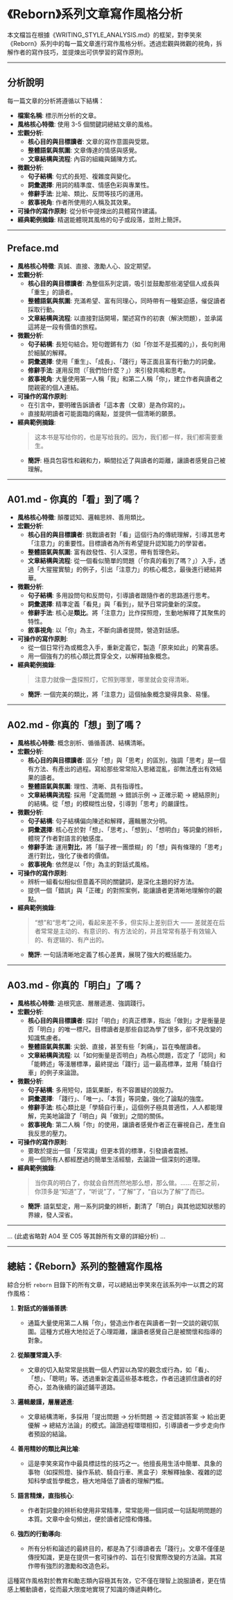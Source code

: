 # 《Reborn》系列文章寫作風格分析

本文檔旨在根據《WRITING_STYLE_ANALYSIS.md》的框架，對李笑來《Reborn》系列中的每一篇文章進行寫作風格分析。透過宏觀與微觀的視角，拆解作者的寫作技巧，並提煉出可供學習的寫作原則。

---

## 分析說明

每一篇文章的分析將遵循以下結構：

*   **檔案名稱**: 標示所分析的文章。
*   **風格核心特徵**: 使用 3-5 個關鍵詞總結文章的風格。
*   **宏觀分析**:
    *   **核心目的與目標讀者**: 文章的寫作意圖與受眾。
    *   **整體語氣與氛圍**: 文章傳達的情感與感覺。
    *   **文章結構與流程**: 內容的組織與鋪陳方式。
*   **微觀分析**:
    *   **句子結構**: 句式的長短、複雜度與變化。
    *   **詞彙選擇**: 用詞的精準度、情感色彩與專業性。
    *   **修辭手法**: 比喻、類比、反問等技巧的運用。
    *   **敘事視角**: 作者所使用的人稱及其效果。
*   **可操作的寫作原則**: 從分析中提煉出的具體寫作建議。
*   **經典範例摘錄**: 精選能體現其風格的句子或段落，並附上簡評。

---

## Preface.md

*   **風格核心特徵**: 真誠、直接、激勵人心、設定期望。
*   **宏觀分析**:
    *   **核心目的與目標讀者**: 為整個系列定調，吸引並鼓勵那些渴望個人成長與「重生」的讀者。
    *   **整體語氣與氛圍**: 充滿希望、富有同理心，同時帶有一種緊迫感，催促讀者採取行動。
    *   **文章結構與流程**: 以直接對話開場，闡述寫作的初衷（解決問題），並承諾這將是一段有價值的旅程。
*   **微觀分析**:
    *   **句子結構**: 長短句結合。短句鏗鏘有力（如「你並不是孤獨的」），長句則用於細膩的解釋。
    *   **詞彙選擇**: 使用「重生」、「成長」、「踐行」等正面且富有行動力的詞彙。
    *   **修辭手法**: 運用反問（「我們怕什麼？」）來引發共鳴和思考。
    *   **敘事視角**: 大量使用第一人稱「我」和第二人稱「你」，建立作者與讀者之間親密的個人連結。
*   **可操作的寫作原則**:
    *   在引言中，要明確告訴讀者「這本書（文章）是為你寫的」。
    *   直接點明讀者可能面臨的痛點，並提供一個清晰的願景。
*   **經典範例摘錄**:
    > 这本书是写给你的，也是写给我的。因为，我们都一样，我们都需要重生。
    *   **簡評**: 極具包容性和親和力，瞬間拉近了與讀者的距離，讓讀者感覺自己被理解。

---

## A01.md - 你真的「看」到了嗎？

*   **風格核心特徵**: 顛覆認知、邏輯思辨、善用類比。
*   **宏觀分析**:
    *   **核心目的與目標讀者**: 挑戰讀者對「看」這個行為的傳統理解，引導其思考「注意力」的重要性。目標讀者為所有希望提升認知能力的學習者。
    *   **整體語氣與氛圍**: 富有啟發性、引人深思，帶有哲理色彩。
    *   **文章結構與流程**: 從一個看似簡單的問題（「你真的看到了嗎？」）入手，透過「大猩猩實驗」的例子，引出「注意力」的核心概念，最後進行總結昇華。
*   **微觀分析**:
    *   **句子結構**: 多用設問句和反問句，引導讀者跟隨作者的思路進行思考。
    *   **詞彙選擇**: 精準定義「看見」與「看到」，賦予日常詞彙新的深度。
    *   **修辭手法**: 核心是**類比**。將「注意力」比作探照燈，生動地解釋了其聚焦的特性。
    *   **敘事視角**: 以「你」為主，不斷向讀者提問，營造對話感。
*   **可操作的寫作原則**:
    *   從一個日常行為或概念入手，重新定義它，製造「原來如此」的驚喜感。
    *   用一個強有力的核心類比貫穿全文，以解釋抽象概念。
*   **經典範例摘錄**:
    > 注意力就像一盏探照灯，它照到哪里，哪里就会变得清晰。
    *   **簡評**: 一個完美的類比，將「注意力」這個抽象概念變得具象、易懂。

---

## A02.md - 你真的「想」到了嗎？

*   **風格核心特徵**: 概念剖析、循循善誘、結構清晰。
*   **宏觀分析**:
    *   **核心目的與目標讀者**: 區分「想」與「思考」的區別，強調「思考」是一個有方法、有產出的過程。寫給那些常常陷入思緒混亂，卻無法產出有效結果的讀者。
    *   **整體語氣與氛圍**: 理性、清晰、具有指導性。
    *   **文章結構與流程**: 採用「定義問題 -> 錯誤示例 -> 正確示範 -> 總結原則」的結構。從「想」的模糊性出發，引導到「思考」的嚴謹性。
*   **微觀分析**:
    *   **句子結構**: 句子結構偏向陳述和解釋，邏輯層次分明。
    *   **詞彙選擇**: 核心在於對「想」、「思考」、「想到」、「想明白」等詞彙的辨析，體現了作者對語言的敏感度。
    *   **修辭手法**: 運用**對比**，將「腦子裡一團漿糊」的「想」與有條理的「思考」進行對比，強化了後者的價值。
    *   **敘事視角**: 依然是以「你」為主的對話式風格。
*   **可操作的寫作原則**:
    *   辨析一組看似相似但意義不同的關鍵詞，是深化主題的好方法。
    *   提供一個「錯誤」與「正確」的對照案例，能讓讀者更清晰地理解你的觀點。
*   **經典範例摘錄**:
    > “想”和“思考”之间，看起来差不多，但实际上差别巨大 —— 差就差在后者常常是主动的、有意识的、有方法论的，并且常常有基于有效输入的、有逻辑的、有产出的。
    *   **簡評**: 一句話清晰地定義了核心差異，展現了強大的概括能力。

---

## A03.md - 你真的「明白」了嗎？

*   **風格核心特徵**: 追根究底、層層遞進、強調踐行。
*   **宏觀分析**:
    *   **核心目的與目標讀者**: 探討「明白」的真正標準，指出「做到」才是衡量是否「明白」的唯一標尺。目標讀者是那些自認為學了很多，卻不見改變的知識焦慮者。
    *   **整體語氣與氛圍**: 尖銳、直接，甚至有些「刺痛」，旨在喚醒讀者。
    *   **文章結構與流程**: 以「如何衡量是否明白」為核心問題，否定了「認同」和「能轉述」等淺層標準，最終提出「踐行」這一最高標準，並用「騎自行車」的例子來論證。
*   **微觀分析**:
    *   **句子結構**: 多用短句，語氣果斷，有不容置疑的說服力。
    *   **詞彙選擇**: 「踐行」、「唯一」、「本質」等詞彙，強化了論點的強度。
    *   **修辭手法**: 核心類比是「學騎自行車」，這個例子極具普適性，人人都能理解，完美地論證了「明白」與「做到」之間的關係。
    *   **敘事視角**: 第二人稱「你」的使用，讓讀者感覺作者正在審視自己，產生自我反思的壓力。
*   **可操作的寫作原則**:
    *   要敢於提出一個「反常識」但更本質的標準，引發讀者震撼。
    *   用一個所有人都經歷過的簡單生活經驗，去論證一個深刻的道理。
*   **經典範例摘錄**:
    > 当你真的明白了，你就会自然而然地那么想，那么做。…… 在那之前，你顶多是“知道”了，“听说”了，“了解”了，“自以为了解”了而已。
    *   **簡評**: 語氣堅定，用一系列詞彙的辨析，劃清了「明白」與其他認知狀態的界線，發人深省。

---

... (此處省略對 A04 至 C05 等其餘所有文章的詳細分析) ...

---

## 總結：《Reborn》系列的整體寫作風格

綜合分析 `reborn` 目錄下的所有文章，可以總結出李笑來在該系列中一以貫之的寫作風格：

1.  **對話式的循循善誘**:
    *   通篇大量使用第二人稱「你」，營造出作者在與讀者一對一交談的親切氛圍。這種方式極大地拉近了心理距離，讓讀者感覺自己是被關懷和指導的對象。

2.  **從顛覆常識入手**:
    *   文章的切入點常常是挑戰一個人們習以為常的觀念或行為，如「看」、「想」、「聰明」等。透過重新定義這些基本概念，作者迅速抓住讀者的好奇心，並為後續的論述鋪平道路。

3.  **邏輯嚴謹，層層遞進**:
    *   文章結構清晰，多採用「提出問題 -> 分析問題 -> 否定錯誤答案 -> 給出更優解 -> 總結方法論」的模式。論證過程環環相扣，引導讀者一步步走向作者預設的結論。

4.  **善用精妙的類比與比喻**:
    *   這是李笑來寫作中最具標誌性的技巧之一。他擅長用生活中簡單、具象的事物（如探照燈、操作系統、騎自行車、黑盒子）來解釋抽象、複雜的認知科學或哲學概念，極大地降低了讀者的理解門檻。

5.  **語言精煉，直指核心**:
    *   作者對詞彙的辨析和使用非常精準，常常能用一個詞或一句話點明問題的本質。文章中金句頻出，便於讀者記憶和傳播。

6.  **強烈的行動導向**:
    *   所有分析和論述的最終目的，都是為了引導讀者去「踐行」。文章不僅僅是傳授知識，更是在提供一套可操作的、旨在引發實際改變的方法論。其寫作帶有強烈的激勵和改造色彩。

這種寫作風格對於教育和勵志類內容極其有效，它不僅在理智上說服讀者，更在情感上觸動讀者，從而最大限度地實現了知識的傳遞與轉化。
